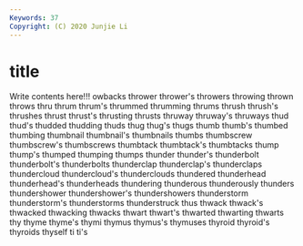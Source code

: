 ```yaml
---
Keywords: 37
Copyright: (C) 2020 Junjie Li
---
```


# title

Write contents here!!!
owbacks
thrower 
thrower's 
throwers 
throwing 
thrown 
throws 
thru 
thrum 
thrum's 
thrummed
thrumming 
thrums 
thrush 
thrush's 
thrushes 
thrust 
thrust's 
thrusting 
thrusts 
thruway
thruway's 
thruways 
thud 
thud's 
thudded 
thudding 
thuds 
thug 
thug's 
thugs
thumb 
thumb's 
thumbed 
thumbing 
thumbnail 
thumbnail's 
thumbnails 
thumbs 
thumbscrew 
thumbscrew's
thumbscrews 
thumbtack 
thumbtack's 
thumbtacks 
thump 
thump's 
thumped 
thumping 
thumps 
thunder
thunder's 
thunderbolt 
thunderbolt's 
thunderbolts 
thunderclap 
thunderclap's 
thunderclaps 
thundercloud 
thundercloud's 
thunderclouds
thundered 
thunderhead 
thunderhead's 
thunderheads 
thundering 
thunderous 
thunderously 
thunders 
thundershower 
thundershower's
thundershowers 
thunderstorm 
thunderstorm's 
thunderstorms 
thunderstruck 
thus 
thwack 
thwack's 
thwacked 
thwacking
thwacks 
thwart 
thwart's 
thwarted 
thwarting 
thwarts 
thy 
thyme 
thyme's 
thymi
thymus 
thymus's 
thymuses 
thyroid 
thyroid's 
thyroids 
thyself 
ti 
ti's 
